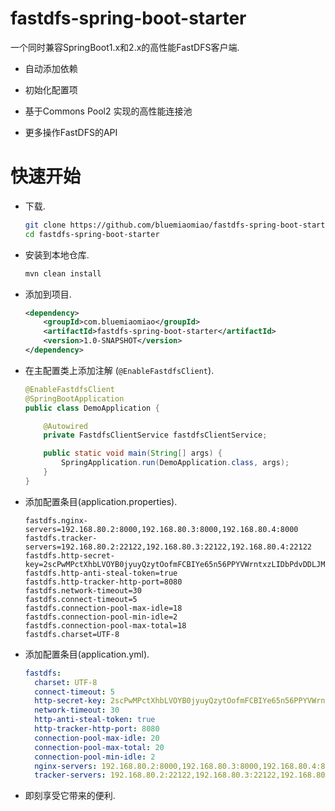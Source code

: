 # fastdfs-spring-boot-starter

一个同时兼容SpringBoot1.x和2.x的高性能FastDFS客户端.

* 自动添加依赖

* 初始化配置项

* 基于Commons Pool2 实现的高性能连接池

* 更多操作FastDFS的API

# 快速开始

* 下载.

    ```bash
    git clone https://github.com/bluemiaomiao/fastdfs-spring-boot-starter.git
    cd fastdfs-spring-boot-starter
    ```

* 安装到本地仓库.

    ```bash
    mvn clean install
    ```
    
* 添加到项目.

    ```xml
    <dependency>
        <groupId>com.bluemiaomiao</groupId>
        <artifactId>fastdfs-spring-boot-starter</artifactId>
        <version>1.0-SNAPSHOT</version>
    </dependency>
    ```

* 在主配置类上添加注解 (``@EnableFastdfsClient``).

    ```java
    @EnableFastdfsClient
    @SpringBootApplication
    public class DemoApplication {
    
        @Autowired
        private FastdfsClientService fastdfsClientService;
    
        public static void main(String[] args) {
            SpringApplication.run(DemoApplication.class, args);
        }
    }
    ```
* 添加配置条目(application.properties).

    ```properties
    fastdfs.nginx-servers=192.168.80.2:8000,192.168.80.3:8000,192.168.80.4:8000
    fastdfs.tracker-servers=192.168.80.2:22122,192.168.80.3:22122,192.168.80.4:22122
    fastdfs.http-secret-key=2scPwMPctXhbLVOYB0jyuyQzytOofmFCBIYe65n56PPYVWrntxzLIDbPdvDDLJM8QHhKxSGWTcr+9VdG3yptkw
    fastdfs.http-anti-steal-token=true
    fastdfs.http-tracker-http-port=8080
    fastdfs.network-timeout=30
    fastdfs.connect-timeout=5
    fastdfs.connection-pool-max-idle=18
    fastdfs.connection-pool-min-idle=2
    fastdfs.connection-pool-max-total=18
    fastdfs.charset=UTF-8
    ```

* 添加配置条目(application.yml).

    ```yaml
    fastdfs:
      charset: UTF-8
      connect-timeout: 5
      http-secret-key: 2scPwMPctXhbLVOYB0jyuyQzytOofmFCBIYe65n56PPYVWrntxzLIDbPdvDDLJM8QHhKxSGWTcr+9VdG3yptkw
      network-timeout: 30
      http-anti-steal-token: true
      http-tracker-http-port: 8080
      connection-pool-max-idle: 20
      connection-pool-max-total: 20
      connection-pool-min-idle: 2
      nginx-servers: 192.168.80.2:8000,192.168.80.3:8000,192.168.80.4:8000
      tracker-servers: 192.168.80.2:22122,192.168.80.3:22122,192.168.80.4:22122
    ```
    
* 即刻享受它带来的便利.